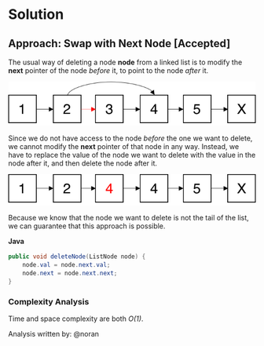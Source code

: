 # Solution
## Approach: Swap with Next Node [Accepted]
The usual way of deleting a node **node** from a linked list is to modify the **next** pointer of the node *before* it, to point to the node *after* it.

![Ex1](images/237_LinkedList.png)

Since we do not have access to the node *before* the one we want to delete, we cannot modify the **next** pointer of that node in any way. Instead, we have to replace the value of the node we want to delete with the value in the node after it, and then delete the node after it.

![Ex2](images/237_LinkedList2.png)

Because we know that the node we want to delete is not the tail of the list, we can guarantee that this approach is possible.

**Java**
```java
public void deleteNode(ListNode node) {
    node.val = node.next.val;
    node.next = node.next.next;
}
```
### Complexity Analysis

Time and space complexity are both *O(1)*.

Analysis written by: @noran